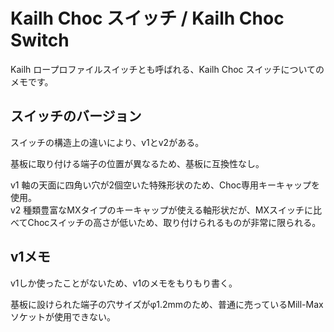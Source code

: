 # Kailh Choc スイッチ / Kailh Choc Switch

Kailh ロープロファイルスイッチとも呼ばれる、Kailh Choc スイッチについてのメモです。

## スイッチのバージョン

スイッチの構造上の違いにより、v1とv2がある。

基板に取り付ける端子の位置が異なるため、基板に互換性なし。

v1
軸の天面に四角い穴が2個空いた特殊形状のため、Choc専用キーキャップを使用。  
v2
種類豊富なMXタイプのキーキャップが使える軸形状だが、MXスイッチに比べてChocスイッチの高さが低いため、取り付けられるものが非常に限られる。

## v1メモ

v1しか使ったことがないため、v1のメモをもりもり書く。

基板に設けられた端子の穴サイズがφ1.2mmのため、普通に売っているMill-Maxソケットが使用できない。